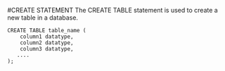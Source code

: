 #CREATE STATEMENT
The CREATE TABLE statement is used to create a new table in a database.

```
CREATE TABLE table_name (
    column1 datatype,
    column2 datatype,
    column3 datatype,
   ....
);
```

